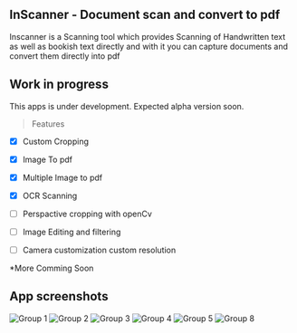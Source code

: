 ## InScanner - Document scan and convert to pdf
Inscanner is a Scanning tool which provides Scanning of Handwritten text as well as bookish text directly
and with it you can capture documents and convert them directly into pdf

## Work in progress
This apps is under development. Expected alpha version soon.
> Features
- [x] Custom Cropping
- [x] Image To pdf
- [x] Multiple Image to pdf
- [x] OCR Scanning
- [ ] Perspactive cropping with openCv
- [ ] Image Editing and filtering
- [ ] Camera customization custom resolution


*More Comming Soon

## App screenshots
![Group 1](https://user-images.githubusercontent.com/31861172/90497152-62df4500-e164-11ea-870f-ef7f0a475410.png)
![Group 2](https://user-images.githubusercontent.com/31861172/90497158-64a90880-e164-11ea-8f28-f5da26965968.png)
![Group 3](https://user-images.githubusercontent.com/31861172/90497161-65da3580-e164-11ea-85e3-200df862a72a.png)
![Group 4](https://user-images.githubusercontent.com/31861172/90497163-6672cc00-e164-11ea-9260-430628869ae8.png)
![Group 5](https://user-images.githubusercontent.com/31861172/90497166-67a3f900-e164-11ea-8ee8-e15ef551aa32.png)
![Group 8](https://user-images.githubusercontent.com/31861172/90497169-683c8f80-e164-11ea-8f78-e940afb18397.png)
